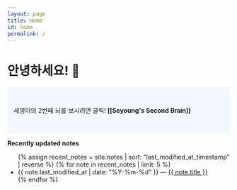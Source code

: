 ```yaml
---
layout: page
title: Home
id: home
permalink: /
---
```


# 안녕하세요! 🌱

<p style="padding: 3em 1em; background: #f5f7ff; border-radius: 4px;">
  세영이의 2번째 뇌를 보시려면 클릭! <span style="font-weight: bold">[[Seyoung's Second Brain]]</span> 
</p>

<strong>Recently updated notes</strong>

<ul>
  {% assign recent_notes = site.notes | sort: "last_modified_at_timestamp" | reverse %}
  {% for note in recent_notes | limit: 5 %}
    <li>
      {{ note.last_modified_at | date: "%Y-%m-%d" }} — <a class="internal-link" href="{{ note.url }}">{{ note.title }}</a>
    </li>
  {% endfor %}
</ul>

<style>
  .wrapper {
    max-width: 46em;
  }
</style>
